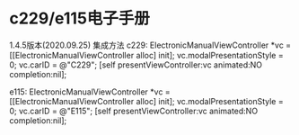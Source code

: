 # c229/e115电子手册
1.4.5版本(2020.09.25)
集成方法
c229:
ElectronicManualViewController *vc = [[ElectronicManualViewController alloc] init];
vc.modalPresentationStyle = 0;
vc.carID = @"C229";
[self presentViewController:vc animated:NO completion:nil];

e115:
ElectronicManualViewController *vc = [[ElectronicManualViewController alloc] init];
vc.modalPresentationStyle = 0;
vc.carID = @"E115";
[self presentViewController:vc animated:NO completion:nil];


